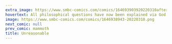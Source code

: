 ```yaml
---
extra_image: https://www.smbc-comics.com/comics/164693903920220310after.png
hovertext: All philosophical questions have now been explained via God yelling.
image: https://www.smbc-comics.com/comics/1646938943-20220310.png
next_comic: null
prev_comic: mammoth
title: Unreasonable
---
```


